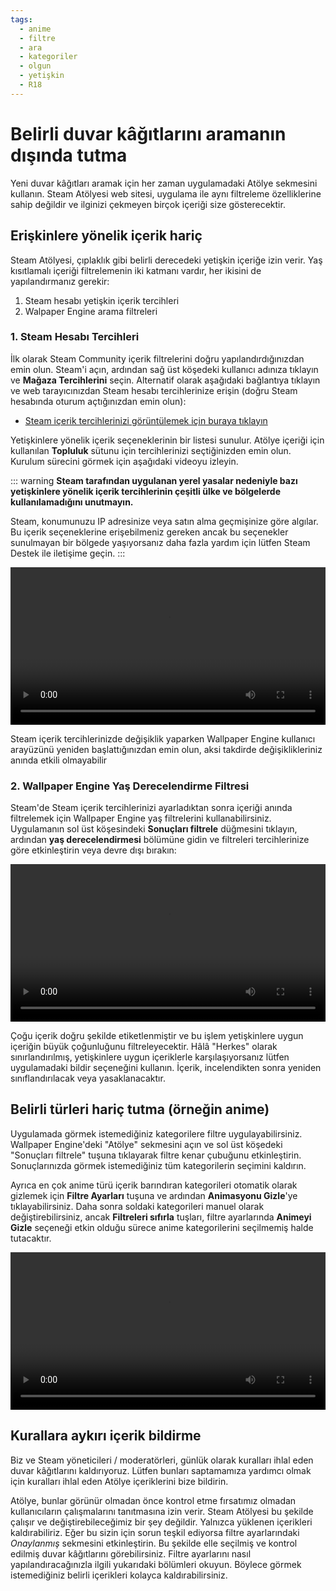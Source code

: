 ```yaml
---
tags:
  - anime
  - filtre
  - ara
  - kategoriler
  - olgun
  - yetişkin
  - R18
---
```


# Belirli duvar kâğıtlarını aramanın dışında tutma

Yeni duvar kâğıtları aramak için her zaman uygulamadaki Atölye sekmesini kullanın. Steam Atölyesi web sitesi, uygulama ile aynı filtreleme özelliklerine sahip değildir ve ilginizi çekmeyen birçok içeriği size gösterecektir.

## Erişkinlere yönelik içerik hariç

Steam Atölyesi, çıplaklık gibi belirli derecedeki yetişkin içeriğe izin verir. Yaş kısıtlamalı içeriği filtrelemenin iki katmanı vardır, her ikisini de yapılandırmanız gerekir:

1. Steam hesabı yetişkin içerik tercihleri
2. Walpaper Engine arama filtreleri

### 1. Steam Hesabı Tercihleri

İlk olarak Steam Community içerik filtrelerini doğru yapılandırdığınızdan emin olun. Steam'i açın, ardından sağ üst köşedeki kullanıcı adınıza tıklayın ve **Mağaza Tercihlerini** seçin. Alternatif olarak aşağıdaki bağlantıya tıklayın ve web tarayıcınızdan Steam hesabı tercihlerinize erişin (doğru Steam hesabında oturum açtığınızdan emin olun):

* [Steam içerik tercihlerinizi görüntülemek için buraya tıklayın](https://store.steampowered.com/account/preferences/)

Yetişkinlere yönelik içerik seçeneklerinin bir listesi sunulur. Atölye içeriği için kullanılan **Topluluk** sütunu için tercihlerinizi seçtiğinizden emin olun. Kurulum sürecini görmek için aşağıdaki videoyu izleyin.

::: warning
**Steam tarafından uygulanan yerel yasalar nedeniyle bazı yetişkinlere yönelik içerik tercihlerinin çeşitli ülke ve bölgelerde kullanılamadığını unutmayın.**

Steam, konumunuzu IP adresinize veya satın alma geçmişinize göre algılar. Bu içerik seçeneklerine erişebilmeniz gereken ancak bu seçenekler sunulmayan bir bölgede yaşıyorsanız daha fazla yardım için lütfen Steam Destek ile iletişime geçin.
:::

<video width="100%" autoplay loop>
  <source src="/videos/steam_filterage.mp4" type="video/mp4">
  Tarayıcınız video etiketini desteklemiyor.
</video>

Steam içerik tercihlerinizde değişiklik yaparken Wallpaper Engine kullanıcı arayüzünü yeniden başlattığınızdan emin olun, aksi takdirde değişiklikleriniz anında etkili olmayabilir

### 2. Wallpaper Engine Yaş Derecelendirme Filtresi

Steam'de Steam içerik tercihlerinizi ayarladıktan sonra içeriği anında filtrelemek için Wallpaper Engine yaş filtrelerini kullanabilirsiniz. Uygulamanın sol üst köşesindeki **Sonuçları filtrele** düğmesini tıklayın, ardından **yaş derecelendirmesi** bölümüne gidin ve filtreleri tercihlerinize göre etkinleştirin veya devre dışı bırakın:

<video width="100%" autoplay loop>
  <source src="/videos/filterage.mp4" type="video/mp4">
  Tarayıcınız video etiketini desteklemiyor.
</video>

Çoğu içerik doğru şekilde etiketlenmiştir ve bu işlem yetişkinlere uygun içeriğin büyük çoğunluğunu filtreleyecektir. Hâlâ "Herkes" olarak sınırlandırılmış, yetişkinlere uygun içeriklerle karşılaşıyorsanız lütfen uygulamadaki bildir seçeneğini kullanın. İçerik, incelendikten sonra yeniden sınıflandırılacak veya yasaklanacaktır.

## Belirli türleri hariç tutma (örneğin anime)

Uygulamada görmek istemediğiniz kategorilere filtre uygulayabilirsiniz. Wallpaper Engine'deki "Atölye" sekmesini açın ve sol üst köşedeki "Sonuçları filtrele" tuşuna tıklayarak filtre kenar çubuğunu etkinleştirin. Sonuçlarınızda görmek istemediğiniz tüm kategorilerin seçimini kaldırın.

Ayrıca en çok anime türü içerik barındıran kategorileri otomatik olarak gizlemek için **Filtre Ayarları** tuşuna ve ardından **Animasyonu Gizle**'ye tıklayabilirsiniz. Daha sonra soldaki kategorileri manuel olarak değiştirebilirsiniz, ancak **Filtreleri sıfırla** tuşları, filtre ayarlarında **Animeyi Gizle** seçeneği etkin olduğu sürece anime kategorilerini seçilmemiş halde tutacaktır.

<video width="100%" autoplay loop>
  <source src="/videos/filtercontent.mp4" type="video/mp4">
  Tarayıcınız video etiketini desteklemiyor.
</video>

## Kurallara aykırı içerik bildirme

Biz ve Steam yöneticileri / moderatörleri, günlük olarak kuralları ihlal eden duvar kâğıtlarını kaldırıyoruz. Lütfen bunları saptamamıza yardımcı olmak için kuralları ihlal eden Atölye içeriklerini bize bildirin.

Atölye, bunlar görünür olmadan önce kontrol etme fırsatımız olmadan kullanıcıların çalışmalarını tanıtmasına izin verir. Steam Atölyesi bu şekilde çalışır ve değiştirebileceğimiz bir şey değildir. Yalnızca yüklenen içerikleri kaldırabiliriz. Eğer bu sizin için sorun teşkil ediyorsa filtre ayarlarındaki *Onaylanmış* sekmesini etkinleştirin. Bu şekilde elle seçilmiş ve kontrol edilmiş duvar kâğıtlarını görebilirsiniz. Filtre ayarlarını nasıl yapılandıracağınızla ilgili yukarıdaki bölümleri okuyun. Böylece görmek istemediğiniz belirli içerikleri kolayca kaldırabilirsiniz.